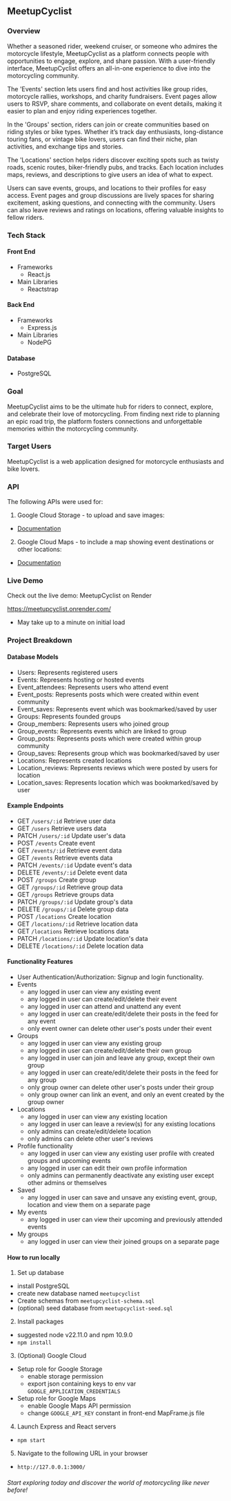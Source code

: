 ## MeetupCyclist
### Overview
Whether a seasoned rider, weekend cruiser, or someone who admires the motorcycle lifestyle, MeetupCyclist as a platform connects people with opportunities to engage, explore, and share passion. With a user-friendly interface, MeetupCyclist offers an all-in-one experience to dive into the motorcycling community.

The 'Events' section lets users find and host activities like group rides, motorcycle rallies, workshops, and charity fundraisers. Event pages allow users to RSVP, share comments, and collaborate on event details, making it easier to plan and enjoy riding experiences together.

In the 'Groups' section, riders can join or create communities based on riding styles or bike types. Whether it’s track day enthusiasts, long-distance touring fans, or vintage bike lovers, users can find their niche, plan activities, and exchange tips and stories.

The 'Locations' section helps riders discover exciting spots such as twisty roads, scenic routes, biker-friendly pubs, and tracks. Each location includes maps, reviews, and descriptions to give users an idea of what to expect.

Users can save events, groups, and locations to their profiles for easy access. Event pages and group discussions are lively spaces for sharing excitement, asking questions, and connecting with the community. Users can also leave reviews and ratings on locations, offering valuable insights to fellow riders.

### Tech Stack
#### Front End
- Frameworks
  - React.js
- Main Libraries
  - Reactstrap
#### Back End
- Frameworks
  - Express.js
- Main Libraries
  - NodePG
#### Database  
- PostgreSQL
  
### Goal
MeetupCyclist aims to be the ultimate hub for riders to connect, explore, and celebrate their love of motorcycling. From finding next ride to planning an epic road trip, the platform fosters connections and unforgettable memories within the motorcycling community.

### Target Users
MeetupCyclist is a web application designed for motorcycle enthusiasts and bike lovers. 

### API
The following APIs were used for:

1. Google Cloud Storage - to upload and save images: 
 - [Documentation](https://cloud.google.com/storage/docs)

2. Google Cloud Maps - to include a map showing event destinations or other locations: 
 - [Documentation](https://developers.google.com/maps/documentation?hl=en&_gl=1*1c1ymmb*_ga*MjA2Mjk2MDczNi4xNzMzNDg1MTc1*_ga_NRWSTWS78N*MTczNDQ0MDg1OC41LjAuMTczNDQ0MDg1OC4wLjAuMA..)

### Live Demo
Check out the live demo: MeetupCyclist on Render

https://meetupcyclist.onrender.com/

* May take up to a minute on initial load

### Project Breakdown
#### Database Models
- Users: Represents registered users
- Events: Represents hosting or hosted events
- Event_attendees: Represents users who attend event 
- Event_posts: Represents posts which were created within event community
- Event_saves: Represents event which was bookmarked/saved by user
- Groups: Represents founded groups
- Group_members: Represents users who joined group
- Group_events: Represents events which are linked to group
- Group_posts: Represents posts which were created within group community
- Group_saves: Represents group which was bookmarked/saved by user
- Locations: Represents created locations
- Location_reviews: Represents reviews which were posted by users for location
- Location_saves: Represents location which was bookmarked/saved by user
  
#### Example Endpoints
- GET `/users/:id` Retrieve user data
- GET `/users` Retrieve users data
- PATCH `/users/:id` Update user's data
- POST `/events` Create event
- GET `/events/:id` Retrieve event data
- GET `/events` Retrieve events data
- PATCH `/events/:id` Update event's data
- DELETE `/events/:id` Delete event data
- POST `/groups` Create group
- GET `/groups/:id` Retrieve group data
- GET `/groups` Retrieve groups data
- PATCH `/groups/:id` Update group's data
- DELETE `/groups/:id` Delete group data
- POST `/locations` Create location
- GET `/locations/:id` Retrieve location data
- GET `/locations` Retrieve locations data
- PATCH `/locations/:id` Update location's data
- DELETE `/locations/:id` Delete location data
  
#### Functionality Features
- User Authentication/Authorization: Signup and login functionality.
- Events
  - any logged in user can view any existing event
  - any logged in user can create/edit/delete their event
  - any logged in user can attend and unattend any event
  - any logged in user can create/edit/delete their posts in the feed for any event
  - only event owner can delete other user's posts under their event
- Groups
  - any logged in user can view any existing group
  - any logged in user can create/edit/delete their own group
  - any logged in user can join and leave any group, except their own group
  - any logged in user can create/edit/delete their posts in the feed for any group
  - only group owner can delete other user's posts under their group
  - only group owner can link an event, and only an event created by the group owner
- Locations
  - any logged in user can view any existing location
  - any logged in user can leave a review(s) for any existing locations
  - only admins can create/edit/delete location
  - only admins can delete other user's reviews
- Profile functionality
  - any logged in user can view any existing user profile with created groups and upcoming events
  - any logged in user can edit their own profile information
  - only admins can permanently deactivate any existing user except other admins or themselves
- Saved
  - any logged in user can save and unsave any existing event, group, location and view them on a separate page
- My events
  - any logged in user can view their upcoming and previously attended events
- My groups
  - any logged in user can view their joined groups on a separate page

#### How to run locally
1. Set up database 
  - install PostgreSQL
  - create new database named `meetupcyclist`
  - Create schemas from `meetupcyclist-schema.sql`
  - (optional) seed database from `meetupcyclist-seed.sql`
2. Install packages
  - suggested node v22.11.0 and npm 10.9.0
  - `npm install`
3. (Optional) Google Cloud
  - Setup role for Google Storage
     - enable storage permission
     - export json containing keys to env var `GOOGLE_APPLICATION_CREDENTIALS`
  - Setup role for Google Maps
     - enable Google Maps API permission
     - change `GOOGLE_API_KEY` constant in front-end MapFrame.js file
4. Launch Express and React servers
  - `npm start`
5. Navigate to the following URL in your browser
  - `http://127.0.0.1:3000/`
  
###### Start exploring today and discover the world of motorcycling like never before!
